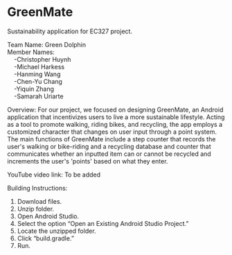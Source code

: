 # GreenMate
Sustainability application for EC327 project.

Team Name: Green Dolphin\
Member Names:\
&nbsp; &nbsp; -Christopher Huynh\
&nbsp; &nbsp; -Michael Harkess\
&nbsp; &nbsp; -Hanming Wang\
&nbsp; &nbsp; -Chen-Yu Chang\
&nbsp; &nbsp; -Yiquin Zhang\
&nbsp; &nbsp; -Samarah Uriarte

Overview: For our project, we focused on designing GreenMate, an Android application that incentivizes users to live a more sustainable lifestyle. Acting as a tool to promote walking, riding bikes, and recycling, the app employs a customized character that changes on user input through a point system. The main functions of GreenMate include a step counter that records the user's walking or bike-riding and a recycling database and counter that communicates whether an inputted item can or cannot be recycled and increments the user's 'points' based on what they enter.

YouTube video link: To be added

Building Instructions:
  1. Download files.
  2. Unzip folder.
  3. Open Android Studio.
  4. Select the option “Open an Existing Android Studio Project.”
  5. Locate the unzipped folder.
  6. Click “build.gradle.”
  7. Run.
